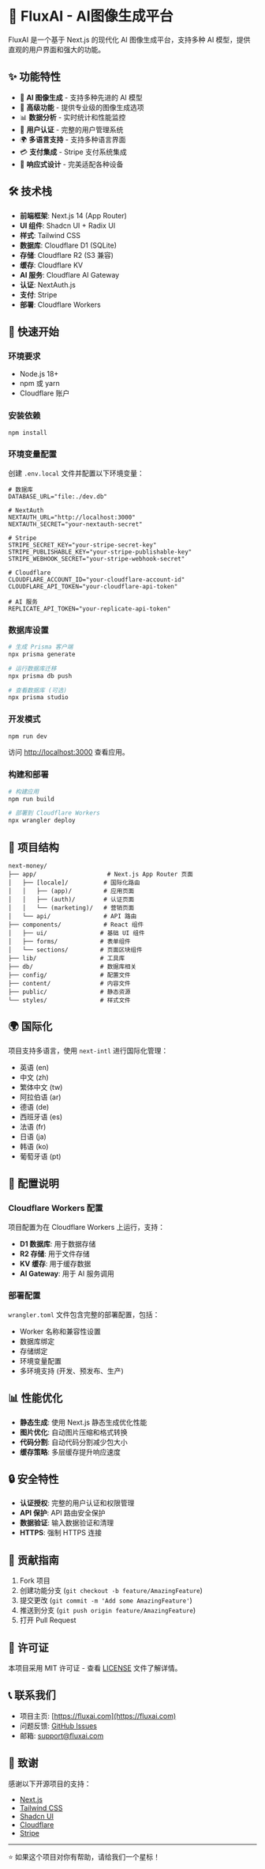 # 🚀 FluxAI - AI图像生成平台

FluxAI 是一个基于 Next.js 的现代化 AI 图像生成平台，支持多种 AI 模型，提供直观的用户界面和强大的功能。

## ✨ 功能特性

- 🎨 **AI 图像生成** - 支持多种先进的 AI 模型
- 💎 **高级功能** - 提供专业级的图像生成选项
- 📊 **数据分析** - 实时统计和性能监控
- 🔐 **用户认证** - 完整的用户管理系统
- 🌍 **多语言支持** - 支持多种语言界面
- 💳 **支付集成** - Stripe 支付系统集成
- 📱 **响应式设计** - 完美适配各种设备

## 🛠️ 技术栈

- **前端框架**: Next.js 14 (App Router)
- **UI 组件**: Shadcn UI + Radix UI
- **样式**: Tailwind CSS
- **数据库**: Cloudflare D1 (SQLite)
- **存储**: Cloudflare R2 (S3 兼容)
- **缓存**: Cloudflare KV
- **AI 服务**: Cloudflare AI Gateway
- **认证**: NextAuth.js
- **支付**: Stripe
- **部署**: Cloudflare Workers

## 🚀 快速开始

### 环境要求

- Node.js 18+
- npm 或 yarn
- Cloudflare 账户

### 安装依赖

```bash
npm install
```

### 环境变量配置

创建 `.env.local` 文件并配置以下环境变量：

```env
# 数据库
DATABASE_URL="file:./dev.db"

# NextAuth
NEXTAUTH_URL="http://localhost:3000"
NEXTAUTH_SECRET="your-nextauth-secret"

# Stripe
STRIPE_SECRET_KEY="your-stripe-secret-key"
STRIPE_PUBLISHABLE_KEY="your-stripe-publishable-key"
STRIPE_WEBHOOK_SECRET="your-stripe-webhook-secret"

# Cloudflare
CLOUDFLARE_ACCOUNT_ID="your-cloudflare-account-id"
CLOUDFLARE_API_TOKEN="your-cloudflare-api-token"

# AI 服务
REPLICATE_API_TOKEN="your-replicate-api-token"
```

### 数据库设置

```bash
# 生成 Prisma 客户端
npx prisma generate

# 运行数据库迁移
npx prisma db push

# 查看数据库 (可选)
npx prisma studio
```

### 开发模式

```bash
npm run dev
```

访问 [http://localhost:3000](http://localhost:3000) 查看应用。

### 构建和部署

```bash
# 构建应用
npm run build

# 部署到 Cloudflare Workers
npx wrangler deploy
```

## 📁 项目结构

```
next-money/
├── app/                    # Next.js App Router 页面
│   ├── [locale]/          # 国际化路由
│   │   ├── (app)/         # 应用页面
│   │   ├── (auth)/        # 认证页面
│   │   └── (marketing)/   # 营销页面
│   └── api/               # API 路由
├── components/            # React 组件
│   ├── ui/               # 基础 UI 组件
│   ├── forms/            # 表单组件
│   └── sections/         # 页面区块组件
├── lib/                  # 工具库
├── db/                   # 数据库相关
├── config/               # 配置文件
├── content/              # 内容文件
├── public/               # 静态资源
└── styles/               # 样式文件
```

## 🌍 国际化

项目支持多语言，使用 `next-intl` 进行国际化管理：

- 英语 (en)
- 中文 (zh)
- 繁体中文 (tw)
- 阿拉伯语 (ar)
- 德语 (de)
- 西班牙语 (es)
- 法语 (fr)
- 日语 (ja)
- 韩语 (ko)
- 葡萄牙语 (pt)

## 🔧 配置说明

### Cloudflare Workers 配置

项目配置为在 Cloudflare Workers 上运行，支持：

- **D1 数据库**: 用于数据存储
- **R2 存储**: 用于文件存储
- **KV 缓存**: 用于缓存数据
- **AI Gateway**: 用于 AI 服务调用

### 部署配置

`wrangler.toml` 文件包含完整的部署配置，包括：

- Worker 名称和兼容性设置
- 数据库绑定
- 存储绑定
- 环境变量配置
- 多环境支持 (开发、预发布、生产)

## 📊 性能优化

- **静态生成**: 使用 Next.js 静态生成优化性能
- **图片优化**: 自动图片压缩和格式转换
- **代码分割**: 自动代码分割减少包大小
- **缓存策略**: 多层缓存提升响应速度

## 🔒 安全特性

- **认证授权**: 完整的用户认证和权限管理
- **API 保护**: API 路由安全保护
- **数据验证**: 输入数据验证和清理
- **HTTPS**: 强制 HTTPS 连接

## 🤝 贡献指南

1. Fork 项目
2. 创建功能分支 (`git checkout -b feature/AmazingFeature`)
3. 提交更改 (`git commit -m 'Add some AmazingFeature'`)
4. 推送到分支 (`git push origin feature/AmazingFeature`)
5. 打开 Pull Request

## 📄 许可证

本项目采用 MIT 许可证 - 查看 [LICENSE](LICENSE) 文件了解详情。

## 📞 联系我们

- 项目主页: [https://fluxai.com](https://fluxai.com)
- 问题反馈: [GitHub Issues](https://github.com/your-username/fluxai/issues)
- 邮箱: support@fluxai.com

## 🙏 致谢

感谢以下开源项目的支持：

- [Next.js](https://nextjs.org/)
- [Tailwind CSS](https://tailwindcss.com/)
- [Shadcn UI](https://ui.shadcn.com/)
- [Cloudflare](https://cloudflare.com/)
- [Stripe](https://stripe.com/)

---

⭐ 如果这个项目对你有帮助，请给我们一个星标！